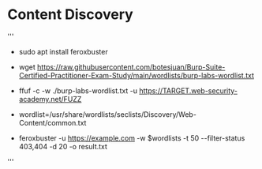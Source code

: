 # Content Discovery


'''

- sudo apt install feroxbuster

- wget https://raw.githubusercontent.com/botesjuan/Burp-Suite-Certified-Practitioner-Exam-Study/main/wordlists/burp-labs-wordlist.txt

- ffuf -c -w ./burp-labs-wordlist.txt -u https://TARGET.web-security-academy.net/FUZZ

- wordlist=/usr/share/wordlists/seclists/Discovery/Web-Content/common.txt

- feroxbuster -u https://example.com -w $wordlists -t 50 --filter-status 403,404 -d 20 -o result.txt


'''